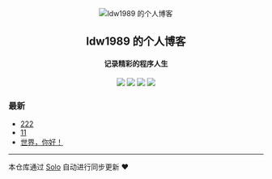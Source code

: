 <p align="center"><img alt="ldw1989 的个人博客" src="https://static.b3log.org/images/brand/solo-32.png"></p><h2 align="center">
ldw1989 的个人博客
</h2>

<h4 align="center">记录精彩的程序人生</h4>
<p align="center"><a title="ldw1989 的个人博客" target="_blank" href="https://github.com/ldw1989/solo-blog"><img src="https://img.shields.io/github/last-commit/ldw1989/solo-blog.svg?style=flat-square&color=FF9900"></a>
<a title="GitHub repo size in bytes" target="_blank" href="https://github.com/ldw1989/solo-blog"><img src="https://img.shields.io/github/repo-size/ldw1989/solo-blog.svg?style=flat-square"></a>
<a title="Solo Version" target="_blank" href="https://github.com/b3log/solo/releases"><img src="https://img.shields.io/badge/solo-3.6.7-f1e05a.svg?style=flat-square&color=blueviolet"></a>
<a title="Hits" target="_blank" href="https://github.com/b3log/hits"><img src="https://hits.b3log.org/ldw1989/solo-blog.svg"></a></p>

### 最新

* [222](https://solo.itnoob.cn/articles/2019/11/22/1574407027362.html)
* [11](https://solo.itnoob.cn/articles/2019/11/22/1574406761793.html)
* [世界，你好！](https://solo.itnoob.cn/hello-solo)



---

本仓库通过 [Solo](https://github.com/b3log/solo) 自动进行同步更新 ❤️ 